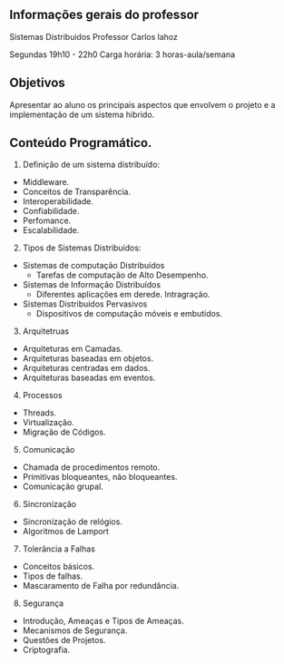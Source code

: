 ## Informações gerais do professor

Sistemas Distribuidos
Professor Carlos lahoz

Segundas 19h10 - 22h0 
Carga horária: 3 horas-aula/semana

## Objetivos
Apresentar ao aluno os principais aspectos que envolvem o projeto e a implementação de um sistema hibrido.

## Conteúdo Programático.

1. Definição de um sistema distribuído:
- Middleware.
- Conceitos de Transparência. 
- Interoperabilidade.
- Confiabilidade.
- Perfomance.
- Escalabilidade.

2. Tipos de Sistemas Distribuídos:
- Sistemas de computação Distribuídos
    - Tarefas de computação de Alto Desempenho.
- Sistemas de Informação Distribuídos
    - Diferentes aplicações em derede. Intragração.
- Sistemas Distribuídos Pervasivos
    - Dispositivos de computação móveis e embutidos.

3. Arquitetruas
- Arquiteturas em Camadas.
- Arquiteturas baseadas em objetos.
- Arquiteturas centradas em dados.
- Arquiteturas baseadas em eventos.

4. Processos
- Threads.
- Virtualização.
- Migração de Códigos.

5. Comunicação
- Chamada de procedimentos remoto.
- Primitivas bloqueantes, não bloqueantes.
- Comunicação grupal.

6. Sincronização
- Sincronização de relógios.
- Algoritmos de Lamport

7. Tolerância a Falhas
- Conceitos básicos.
- Tipos de falhas. 
- Mascaramento de Falha por redundância.

8. Segurança

- Introdução, Ameaças e Tipos de Ameaças.
- Mecanismos de Segurança.
- Questões de Projetos.
- Criptografia.
